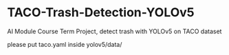 # TACO-Trash-Detection-YOLOv5
AI Module Course Term Project, detect trash with YOLOv5 on TACO dataset

please put taco.yaml inside yolov5/data/
